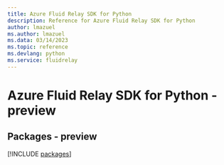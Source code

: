 ```yaml
---
title: Azure Fluid Relay SDK for Python
description: Reference for Azure Fluid Relay SDK for Python
author: lmazuel
ms.author: lmazuel
ms.data: 03/14/2023
ms.topic: reference
ms.devlang: python
ms.service: fluidrelay
---
```

# Azure Fluid Relay SDK for Python - preview
## Packages - preview
[!INCLUDE [packages](fluid-relay-index.md)]